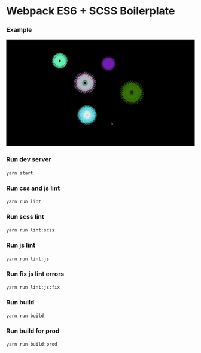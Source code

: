 # Webpack ES6 + SCSS Boilerplate

### Example
  ![Example](example.gif)

### Run dev server
``
yarn start
``

### Run css and js lint
``
yarn run lint
``

### Run scss lint
``
yarn run lint:scss
``

### Run js lint
``
yarn run lint:js
``

### Run fix js lint errors
``
yarn run lint:js:fix
``

### Run build
``
yarn run build
``

### Run build for prod
``
yarn run build:prod
``
